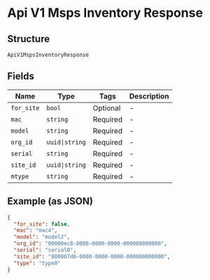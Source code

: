 
# Api V1 Msps Inventory Response

## Structure

`ApiV1MspsInventoryResponse`

## Fields

| Name | Type | Tags | Description |
|  --- | --- | --- | --- |
| `for_site` | `bool` | Optional | - |
| `mac` | `string` | Required | - |
| `model` | `string` | Required | - |
| `org_id` | `uuid\|string` | Required | - |
| `serial` | `string` | Required | - |
| `site_id` | `uuid\|string` | Required | - |
| `mtype` | `string` | Required | - |

## Example (as JSON)

```json
{
  "for_site": false,
  "mac": "mac4",
  "model": "model2",
  "org_id": "00000ec8-0000-0000-0000-000000000000",
  "serial": "serial0",
  "site_id": "000007d6-0000-0000-0000-000000000000",
  "type": "type0"
}
```


